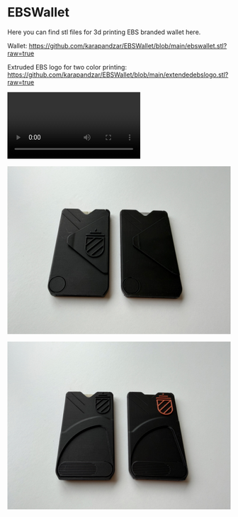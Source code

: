 # EBSWallet

Here you can find stl files for 3d printing EBS branded wallet here.

Wallet:
https://github.com/karapandzar/EBSWallet/blob/main/ebswallet.stl?raw=true

Extruded EBS logo for two color printing:
https://github.com/karapandzar/EBSWallet/blob/main/extendedebslogo.stl?raw=true

<video src="IMG_6144.mp4" controls></video>


![Wallets](IMG_6147.jpeg)

![Wallets](IMG_6146.jpeg)
